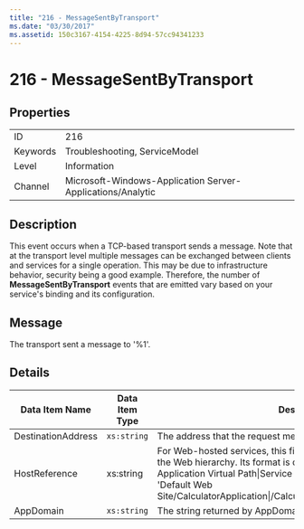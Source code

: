 ```yaml
---
title: "216 - MessageSentByTransport"
ms.date: "03/30/2017"
ms.assetid: 150c3167-4154-4225-8d94-57cc94341233
---
```

# 216 - MessageSentByTransport
## Properties  
  
|||  
|-|-|  
|ID|216|  
|Keywords|Troubleshooting, ServiceModel|  
|Level|Information|  
|Channel|Microsoft-Windows-Application Server-Applications/Analytic|  
  
## Description  
 This event occurs when a TCP-based transport sends a message. Note that at the transport level multiple messages can be exchanged between clients and services for a single operation. This may be due to infrastructure behavior, security being a good example. Therefore, the number of **MessageSentByTransport** events that are emitted vary based on your service's binding and its configuration.  
  
## Message  
 The transport sent a message to '%1'.  
  
## Details  
  
|Data Item Name|Data Item Type|Description|  
|--------------------|--------------------|-----------------|  
|DestinationAddress|`xs:string`|The address that the request message was sent to.|  
|HostReference|xs:string|For Web-hosted services, this field uniquely identifies the service in the Web hierarchy. Its format is defined as 'Web Site Name Application Virtual Path&#124;Service Virtual Path&#124;ServiceName'. Example: 'Default Web Site/CalculatorApplication&#124;/CalculatorService.svc&#124;CalculatorService'.|  
|AppDomain|`xs:string`|The string returned by AppDomain.CurrentDomain.FriendlyName.|

